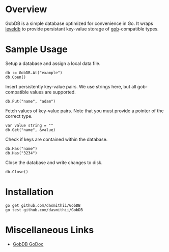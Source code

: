 # Overview
GobDB is a simple database optimized for convenience in Go. It wraps [leveldb](https://github.com/syndtr/goleveldb) to provide persistant key-value storage of [gob](http://golang.org/pkg/encoding/gob/)-compatible types.



# Sample Usage
Setup a database and assign a local data file.
```
db := GobDB.At("example")
db.Open()
```

Insert persistently key-value pairs. We use strings here, but all gob-compatible values are supported.
```
db.Put("name", "adam")
```

Fetch values of key-value pairs. Note that you must provide a pointer of the correct type. 
```
var value string = ""
db.Get("name", &value)
```

Check if keys are contained within the database.
```
db.Has("name")
db.Has("3234") 
```

Close the database and write changes to disk.
```
db.Close()
```



# Installation
```
go get github.com/dasmithii/GobDB
go test github.com/dasmithii/GobDB
```



# Miscellaneous Links
+ [GobDB GoDoc](http://godoc.org/github.com/dasmithii/GobDB)